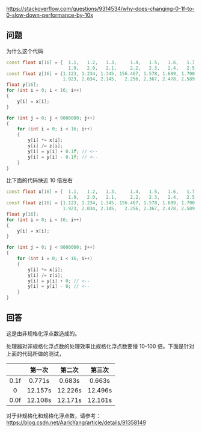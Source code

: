 <https://stackoverflow.com/questions/9314534/why-does-changing-0-1f-to-0-slow-down-performance-by-10x>

## 问题

为什么这个代码

```c++
const float x[16] = {  1.1,   1.2,   1.3,     1.4,   1.5,   1.6,   1.7,   1.8,
                       1.9,   2.0,   2.1,     2.2,   2.3,   2.4,   2.5,   2.6};
const float z[16] = {1.123, 1.234, 1.345, 156.467, 1.578, 1.689, 1.790, 1.812,
                     1.923, 2.034, 2.145,   2.256, 2.367, 2.478, 2.589, 2.690};
float y[16];
for (int i = 0; i < 16; i++)
{
    y[i] = x[i];
}

for (int j = 0; j < 9000000; j++)
{
    for (int i = 0; i < 16; i++)
    {
        y[i] *= x[i];
        y[i] /= z[i];
        y[i] = y[i] + 0.1f; // <--
        y[i] = y[i] - 0.1f; // <--
    }
}
```

比下面的代码快近 10 倍左右

```c++
const float x[16] = {  1.1,   1.2,   1.3,     1.4,   1.5,   1.6,   1.7,   1.8,
                       1.9,   2.0,   2.1,     2.2,   2.3,   2.4,   2.5,   2.6};
const float z[16] = {1.123, 1.234, 1.345, 156.467, 1.578, 1.689, 1.790, 1.812,
                     1.923, 2.034, 2.145,   2.256, 2.367, 2.478, 2.589, 2.690};
float y[16];
for (int i = 0; i < 16; i++)
{
    y[i] = x[i];
}

for (int j = 0; j < 9000000; j++)
{
    for (int i = 0; i < 16; i++)
    {
        y[i] *= x[i];
        y[i] /= z[i];
        y[i] = y[i] + 0; // <--
        y[i] = y[i] - 0; // <--
    }
}
```

## 回答

这是由非规格化浮点数造成的。

处理器对非规格化浮点数的处理效率比规格化浮点数要慢 10-100 倍。下面是针对上面的代码所做的测试，

|  | 第一次  | 第二次  | 第三次  |
| :--: | :-----: | :-----: | :-----: |
| 0.1f | 0.771s  | 0.683s  | 0.663s  |
|  0   | 12.157s | 12.226s | 12.496s |
| 0.0f | 12.108s | 12.171s | 12.161s |

对于非规格化和规格化浮点数，请参考：<https://blog.csdn.net/AaricYang/article/details/91358149>
